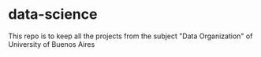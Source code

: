# data-science
This repo is to keep all the projects from the subject "Data Organization" of University of Buenos Aires 
